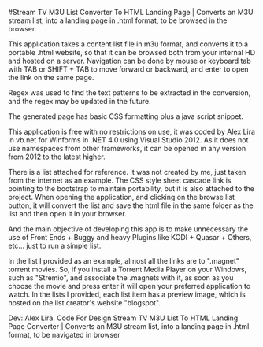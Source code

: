 #Stream TV M3U List Converter To HTML Landing Page | Converts an M3U stream list, into a landing page in .html format, to be browsed in the browser.

This application takes a content list file in m3u format, and converts it to a portable .html website, so that it can be browsed both from your internal HD and hosted on a server.
Navigation can be done by mouse or keyboard tab with TAB or SHIFT + TAB to move forward or backward, and enter to open the link on the same page.

Regex was used to find the text patterns to be extracted in the conversion, and the regex may be updated in the future.

The generated page has basic CSS formatting plus a java script snippet.

This application is free with no restrictions on use, it was coded by Alex Lira in vb.net for Winforms in .NET 4.0 using Visual Studio 2012.
As it does not use namespaces from other frameworks, it can be opened in any version from 2012 to the latest higher.

There is a list attached for reference. It was not created by me, just taken from the internet as an example. The CSS style sheet cascade link is pointing to the bootstrap to maintain portability, but it is also attached to the project. When opening the application, and clicking on the browse list button, it will convert the list and save the html file in the same folder as the list and then open it in your browser.

And the main objective of developing this app is to make unnecessary the use of Front Ends + Buggy and heavy Plugins like KODI + Quasar + Others, etc... just to run a simple list.

In the list I provided as an example, almost all the links are to ".magnet" torrent movies. So, if you install a Torrent Media Player on your Windows, such as "Stremio", and associate the .magnets with it, as soon as you choose the movie and press enter it will open your preferred application to watch. In the lists I provided, each list item has a preview image, which is hosted on the list creator's website "blogspot".

Dev: Alex Lira.
Code For Design
Stream TV M3U List To HTML Landing Page Converter | Converts an M3U stream list, into a landing page in .html format, to be navigated in browser
